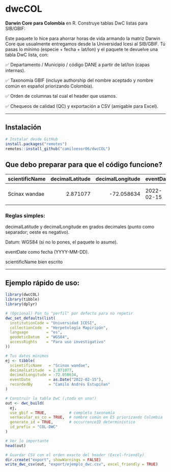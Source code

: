 # dwcCOL

**Darwin Core para Colombia** en R. Construye tablas DwC listas para SIB/GBIF:

Este paquete lo hice para ahorrar horas de vida armando la matriz Darwin Core que usualmente entregamos desde la Universidad Icesi al SIB/GBIF.
Tú pasas lo mínimo (especie + fecha + lat/lon) y el paquete te devuelve una tabla DwC lista, con:

✅ Departamento / Municipio / código DANE a partir de lat/lon (capas internas).

✅ Taxonomía GBIF (incluye authorship del nombre aceptado y nombre común en español priorizando Colombia).

✅ Orden de columnas tal cual el header que usamos.

✅ Chequeos de calidad (QC) y exportación a CSV (amigable para Excel).

---

## Instalación

```r
# Instalar desde GitHub 
install.packages("remotes")
remotes::install_github("camiloesor06/dwcCOL")
``` 

## Que debo preparar para que el código funcione?

| scientificName | decimalLatitude | decimalLongitude | eventDate  | recordedBy              |
| -------------- | --------------: | ---------------: | ---------- | ----------------------- |
| Scinax wandae  |        2.871077 |       -72.058634 | 2022-02-15 | Camilo Andrés Estupiñan |

### Reglas simples:

decimalLatitude y decimalLongitude en grados decimales (punto como separador; oeste es negativo).

Datum: WGS84 (si no lo pones, el paquete lo asume).

eventDate como fecha (YYYY-MM-DD).

scientificName bien escrito


---

## Ejemplo rápido de uso:
```r
library(dwcCOL)
library(tibble)
library(dplyr)

# (Opcional) Pon tu "perfil" por defecto para no repetir
dwc_set_defaults(list(
  institutionCode = "Universidad ICESI",
  collectionCode  = "Herpetología Mapiripán",
  language        = "es",
  geodeticDatum   = "WGS84",
  accessRights    = "Para uso investigativo"
))

# Tus datos mínimos
ej <- tibble(
  scientificName   = "Scinax wandae",
  decimalLatitude  = 2.871077,
  decimalLongitude = -72.058634,
  eventDate        = as.Date("2022-02-15"),
  recordedBy       = "Camilo Andrés Estupiñan"
)

# Construir la tabla DwC (¡todo en una!)
out <- dwc_build(
  ej,
  use_gbif = TRUE,          # completa taxonomía
  vernacular_es_co = TRUE,  # nombre común en ES priorizando Colombia
  generate_id = TRUE,       # occurrenceID determinístico
  id_prefix = "COL-DWC"
)

# Ver lo importante
head(out)

# Guardar CSV con el orden exacto del header (Excel-friendly)
dir.create("export", showWarnings = FALSE)
write_dwc_csv(out, "export/ejemplo_dwc.csv", excel_friendly = TRUE)




